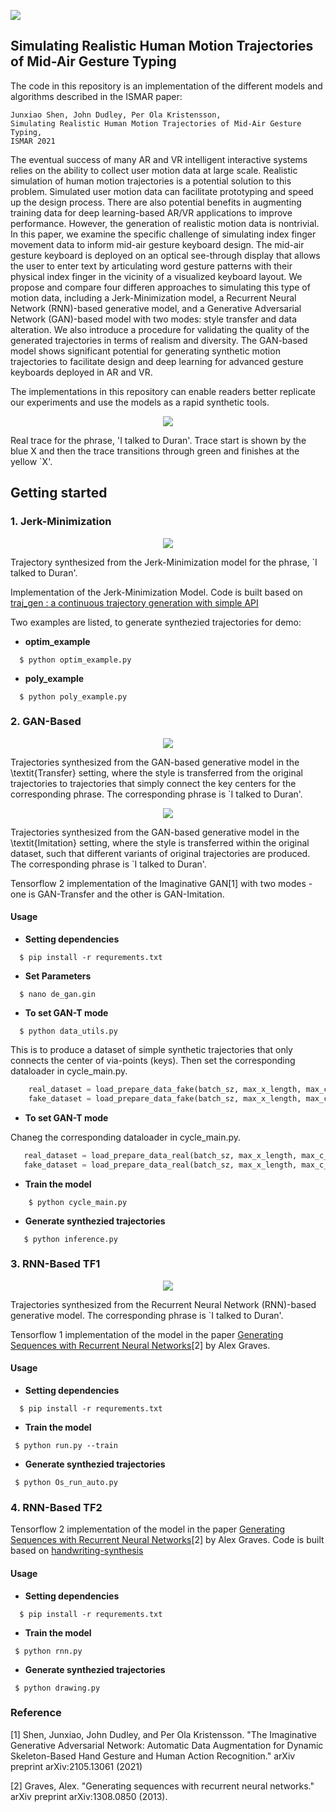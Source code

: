 
<p align = "left">
<img src= "https://github.com/shawnshenjx/Gesture-Keyboard-Traj-Gen/blob/main/img/image.png">
</p> 

## Simulating Realistic Human Motion Trajectories of Mid-Air Gesture Typing
The code in this repository is an implementation of the different models and algorithms described in the ISMAR paper:

	Junxiao Shen, John Dudley, Per Ola Kristensson,
	Simulating Realistic Human Motion Trajectories of Mid-Air Gesture Typing, 
	ISMAR 2021
    
    
The eventual success of many AR and VR intelligent interactive systems relies on the ability to collect user motion data at large scale.
Realistic simulation of human motion trajectories is a potential solution to this problem. 
Simulated user motion data can facilitate prototyping and speed up the design process.
There are also potential benefits in augmenting training data for deep learning-based AR/VR applications to improve performance.
However, the generation of realistic motion data is nontrivial. 
In this paper, we examine the specific challenge of simulating index finger movement data to inform mid-air gesture keyboard design. The mid-air gesture keyboard is deployed on an optical see-through display that allows the user to enter text by articulating word gesture patterns with their physical index finger in the vicinity of a visualized keyboard layout.
We propose and compare four differen approaches to simulating this type of motion data, including a Jerk-Minimization model, a Recurrent Neural Network (RNN)-based generative model, and a Generative Adversarial Network (GAN)-based model with two modes: style transfer and data alteration.
We also introduce a procedure for validating the quality of the generated trajectories in terms of realism and diversity.
The GAN-based model shows significant potential for generating synthetic motion trajectories to facilitate design and deep learning for advanced gesture keyboards deployed in AR and VR. 

The implementations in this repository can enable readers better replicate our experiments and use the models as a rapid synthetic tools. 

<p align = "center">
<img src= "https://github.com/shawnshenjx/Gesture-Keyboard-Traj-Gen/blob/main/img/real_trace.jpg">
    
Real trace for the phrase,  'I talked to Duran'. Trace start is shown by the blue X  and then the trace transitions through green and finishes at the yellow `X'.
</p> 

## Getting started 

### 1. Jerk-Minimization

<p align = "center">
<img src= "https://github.com/shawnshenjx/Gesture-Keyboard-Traj-Gen/blob/main/img/jm_trace.jpg">
    
Trajectory synthesized from the Jerk-Minimization model for the phrase, `I talked to Duran'. 
</p> 


Implementation of the Jerk-Minimization Model. Code is built based on <a href="https://github.com/icsl-Jeon/traj_gen">traj_gen : a continuous trajectory generation with simple API </a>

Two examples are listed, to generate synthezied trajectories for demo:
- **optim_example** 
```
  $ python optim_example.py
```  
  
- **poly_example** 
```
  $ python poly_example.py
```

### 2. GAN-Based
<p align = "center">
<img src= "https://github.com/shawnshenjx/Gesture-Keyboard-Traj-Gen/blob/main/img/transfer_gan_data.jpg">
    
Trajectories synthesized from the GAN-based generative model in the \textit{Transfer} setting, where the style is transferred from the original trajectories to trajectories that simply connect the key centers for the corresponding phrase.  The corresponding phrase is `I talked to Duran'. 
</p> 

<p align = "center">
<img src= "https://github.com/shawnshenjx/Gesture-Keyboard-Traj-Gen/blob/main/img/imitation_gan_data.jpg">
    
Trajectories synthesized from the GAN-based generative model in the \textit{Imitation} setting, where the style is transferred within the original dataset, such that different variants of original trajectories are produced. The corresponding phrase is `I talked to Duran'.
</p> 

Tensorflow 2 implementation of the Imaginative GAN[1] with two modes - one is GAN-Transfer and the other is GAN-Imitation.
#### Usage
- **Setting dependencies** 
```
  $ pip install -r requrements.txt
```

- **Set Parameters**
```
  $ nano de_gan.gin
```

- **To set GAN-T mode**
```
  $ python data_utils.py 
```
This is to produce a dataset of simple synthetic trajectories that only connects the center of via-points (keys). Then set the corresponding dataloader in cycle_main.py. 
```python
    real_dataset = load_prepare_data_fake(batch_sz, max_x_length, max_c_length)
    fake_dataset = load_prepare_data_fake(batch_sz, max_x_length, max_c_length)
```
- **To set GAN-T mode**

 Chaneg the corresponding dataloader in cycle_main.py.
 ```python
    real_dataset = load_prepare_data_real(batch_sz, max_x_length, max_c_length)
    fake_dataset = load_prepare_data_real(batch_sz, max_x_length, max_c_length)
```
  - **Train the model**
```
	$ python cycle_main.py
```
  
- **Generate synthezied trajectories**
 ```
	$ python inference.py
``` 

### 3. RNN-Based TF1
<p align = "center">
<img src= "https://github.com/shawnshenjx/Gesture-Keyboard-Traj-Gen/blob/main/img/rnn_trace.jpg">
    
Trajectories synthesized from the Recurrent Neural Network (RNN)-based generative model. The corresponding phrase is `I talked to Duran'. 
</p> 
Tensorflow 1 implementation of the model in the paper <a href="https://arxiv.org/abs/1308.0850">Generating Sequences with Recurrent Neural Networks</a>[2] by Alex Graves.

#### Usage
- **Setting dependencies** 
```
  $ pip install -r requrements.txt
 ```

- **Train the model**
 ```
  $ python run.py --train
```
  
- **Generate synthezied trajectories**
 ```
  $ python Os_run_auto.py
   ```

### 4. RNN-Based TF2



Tensorflow 2 implementation of the model in the paper <a href="https://arxiv.org/abs/1308.0850">Generating Sequences with Recurrent Neural Networks</a>[2] by Alex Graves. Code is built based on <a href="https://github.com/sjvasquez/handwriting-synthesis">handwriting-synthesis</a>

#### Usage
- **Setting dependencies** 
```
  $ pip install -r requrements.txt
``` 

- **Train the model**
 ```
  $ python rnn.py
```
  
- **Generate synthezied trajectories**
 ```
  $ python drawing.py
```

  ### Reference 
[1] Shen, Junxiao, John Dudley, and Per Ola Kristensson. "The Imaginative Generative Adversarial Network: Automatic Data Augmentation for Dynamic Skeleton-Based Hand Gesture and Human Action Recognition." arXiv preprint arXiv:2105.13061 (2021)

[2] Graves, Alex. "Generating sequences with recurrent neural networks." arXiv preprint arXiv:1308.0850 (2013).